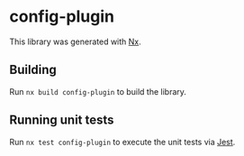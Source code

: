 # config-plugin

This library was generated with [Nx](https://nx.dev).

## Building

Run `nx build config-plugin` to build the library.

## Running unit tests

Run `nx test config-plugin` to execute the unit tests via [Jest](https://jestjs.io).

